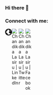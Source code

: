 ### Hi there 👋

### Connect with me:

[<img align="left" alt="clasiru.blogspot.com" width="22px" src="https://raw.githubusercontent.com/iconic/open-iconic/master/svg/globe.svg" />][website]
[<img align="left" alt="Chandika Lasiru | LinkedIn" width="22px" src="https://cdn.jsdelivr.net/npm/simple-icons@v3/icons/linkedin.svg" />][linkedin]
[<img align="left" alt="Chandika Lasiru | Twitter" width="22px" src="https://cdn.jsdelivr.net/npm/simple-icons@v3/icons/twitter.svg" />][twitter]
[<img align="left" alt="Chandika Lasiru | Facebook" width="22px" src="https://cdn.jsdelivr.net/npm/simple-icons@v3/icons/facebook.svg" />][facebook]

[website]: https://clasiru.blogspot.com
[linkedin]: https://linkedin.com/in/clasiru
[twitter]: https://twitter.com/clasiru
[facebook]: https://facebook.com/clasiru
